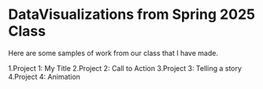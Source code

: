 # DataVisualizations from Spring 2025 Class

Here are some samples of work from our class that I have made.

1.Project 1: My Title
2.Project 2: Call to Action
3.Project 3: Telling a story
4.Project 4: Animation
